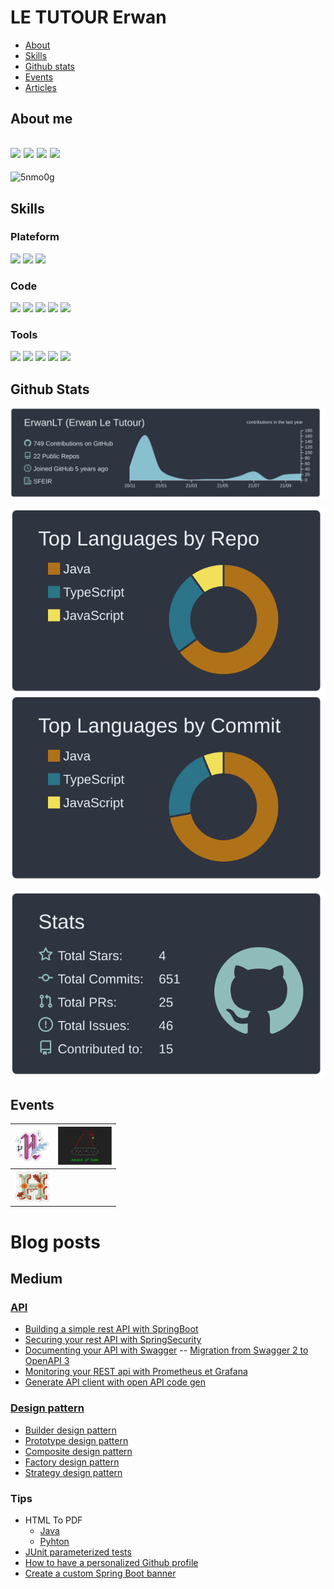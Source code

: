 # LE TUTOUR Erwan

* [About](#about-me)
* [Skills](#skills)
* [Github stats](#github-stats)
* [Events](#events)
* [Articles](#blog-posts)

## About me
[![](https://img.shields.io/badge/-Linkedin-blue?style=plastic&logo=linkedin)](https://www.linkedin.com/in/erwan-le-tutour-32904972/)
[![](https://img.shields.io/badge/-Twitter-9cf?style=plastic&logo=twitter)](https://twitter.com/ErwanLeTutour)
[![](https://img.shields.io/badge/-DeviantArt-lightseagreen?style=plastic&logo=deviantart)](https://www.deviantart.com/diablo143)
[![](https://img.shields.io/badge/-Medium-black?style=plastic&logo=medium)](https://letutour-e.medium.com/)
---
![5nmo0g](https://user-images.githubusercontent.com/21158564/134035633-a1cececd-1b07-4876-b9d6-762795a3e4e4.gif)

## Skills
### Plateform
![](https://img.shields.io/badge/OS-Windows-9cf?style=plastic&logo=windows)
![](https://img.shields.io/badge/OS-Linux-9cf?style=plastic&logo=linux&logoColor=white)
![](https://img.shields.io/badge/OS-MacOS-9cf?style=plastic&logo=macOS&logoColor=white)
### Code
[![](https://img.shields.io/badge/Code-Java-blue?style=plastic&logo=java)](https://www.java.com/ "java")
[![](https://img.shields.io/badge/Code-Kotlin-blue?style=plastic&logo=kotlin)](https://kotlinlang.org/ "Kolinlang")
[![](https://img.shields.io/badge/Code-Python-blue?style=plastic&logo=python&logoColor=yellow)](https://www.python.org/ "Python")
[![](https://img.shields.io/badge/Code-JavaScript-blue?style=plastic&logo=javascript)](https://www.javascript.com/ "javascript")
[![](https://img.shields.io/badge/Code-Angular-blue?style=plastic&logo=angular&logoColor=red)](https://angular.io/ "angular")
### Tools
![](https://img.shields.io/badge/Tool-Oracle-9cf?style=plastic&logo=oracle&logoColor=indianred)
![](https://img.shields.io/badge/Tool-PostgreSQL-9cf?style=plastic&logo=postgresql)
![](https://img.shields.io/badge/Tool-Travis%20CI-9cf?style=plastic&logo=travis)
![](https://img.shields.io/badge/Tool-Codecov-9cf?style=plastic&logo=codecov)
![](https://img.shields.io/badge/Tool-Heroku-9cf?style=plastic&logo=heroku&logoColor=purple)

## Github Stats

[![](https://raw.githubusercontent.com/ErwanLT/ErwanLT/main/profile-summary-card-output/nord_dark/0-profile-details.svg)](https://github.com/vn7n24fzkq/github-profile-summary-cards)

[![](https://raw.githubusercontent.com/ErwanLT/ErwanLT/main/profile-summary-card-output/nord_dark/1-repos-per-language.svg)](https://github.com/vn7n24fzkq/github-profile-summary-cards) [![](https://raw.githubusercontent.com/ErwanLT/ErwanLT/main/profile-summary-card-output/nord_dark/2-most-commit-language.svg)](https://github.com/vn7n24fzkq/github-profile-summary-cards)

[![](https://raw.githubusercontent.com/ErwanLT/ErwanLT/main/profile-summary-card-output/nord_dark/3-stats.svg)](https://github.com/vn7n24fzkq/github-profile-summary-cards)


## Events
| [![](img/hacktoberfest2020.png "Hactoberfest 2020")](https://hacktoberfest.digitalocean.com/) 	| [![](img/AdventOfCode.png "Advent of Code 2020")](https://adventofcode.com/) 	|
|----	|----	|
|  [![](img/hacktoberfest2021.png "Hactoberfest 2021")](https://hacktoberfest.digitalocean.com/)  	|    	|

# Blog posts
## Medium
### [API](https://github.com/ErwanLT/HumanCloningFacilities)
* [Building a simple rest API with SpringBoot](https://medium.com/javarevisited/building-a-simple-rest-api-with-springboot-3f2e4b123ebb)
* [Securing your rest API with SpringSecurity](https://medium.com/javarevisited/securing-your-rest-api-with-springsecurity-8ba440fe7b58)
* [Documenting your API with Swagger](https://medium.com/javarevisited/documenting-your-api-with-swagger-c27a94104135) -- [Migration from Swagger 2 to OpenAPI 3](https://medium.com/javarevisited/migration-from-swagger-2-to-openapi-3-391f3e97da73)
* [Monitoring your REST api with Prometheus et Grafana](https://medium.com/javarevisited/monitoring-your-rest-api-with-prometheus-et-grafana-6b909a7b0c69)
* [Generate API client with open API code gen](https://letutour-e.medium.com/generate-api-client-with-openapi-codegen-763e3f2f8703)
### [Design pattern](https://github.com/ErwanLT/designPattern)
* [Builder design pattern](https://medium.com/javarevisited/builder-design-pattern-java-9307c47507d9)
* [Prototype design pattern](https://medium.com/javarevisited/prototype-design-pattern-java-79a100b0e4e8)
* [Composite design pattern](https://medium.com/javarevisited/composite-design-pattern-java-9cd0964d3b12)
* [Factory design pattern](https://medium.com/javarevisited/factory-design-pattern-java-b755025437b5)
* [Strategy design pattern](https://medium.com/javarevisited/strategy-design-pattern-java-30439e00299e)
### Tips
* HTML To PDF
    * [Java](https://medium.com/javarevisited/html-to-pdf-java-9f46288faeb)
    * [Pyhton](https://letutour-e.medium.com/html-to-pdf-angular-f39310f02c56)
* [JUnit parameterized tests](https://medium.com/javarevisited/junit-parameterized-tests-5be86a936ca0)
* [How to have a personalized Github profile](https://letutour-e.medium.com/how-to-have-a-personalized-github-profile-7f0a6b252235)
* [Create a custom Spring Boot banner](https://letutour-e.medium.com/spring-boot-banner-927383bdf154)